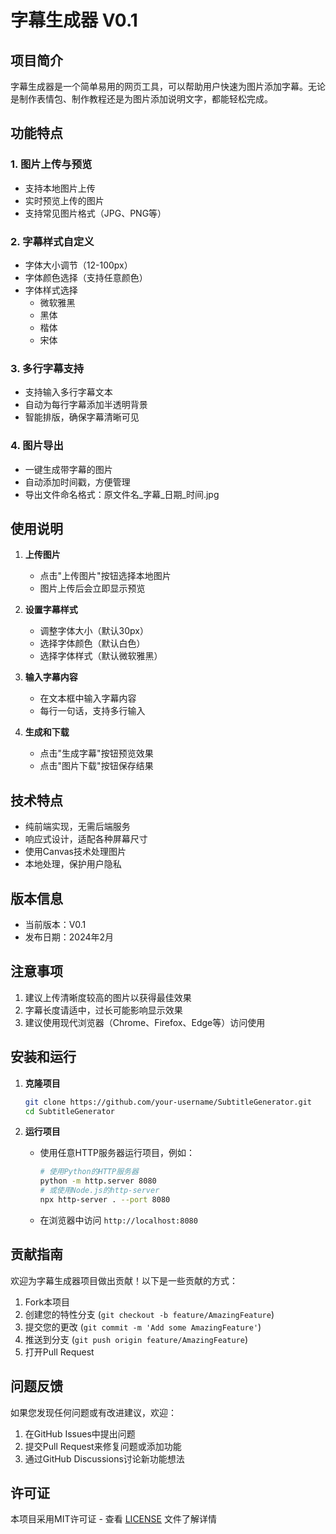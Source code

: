 # 字幕生成器 V0.1

## 项目简介
字幕生成器是一个简单易用的网页工具，可以帮助用户快速为图片添加字幕。无论是制作表情包、制作教程还是为图片添加说明文字，都能轻松完成。

## 功能特点

### 1. 图片上传与预览
- 支持本地图片上传
- 实时预览上传的图片
- 支持常见图片格式（JPG、PNG等）

### 2. 字幕样式自定义
- 字体大小调节（12-100px）
- 字体颜色选择（支持任意颜色）
- 字体样式选择
  - 微软雅黑
  - 黑体
  - 楷体
  - 宋体

### 3. 多行字幕支持
- 支持输入多行字幕文本
- 自动为每行字幕添加半透明背景
- 智能排版，确保字幕清晰可见

### 4. 图片导出
- 一键生成带字幕的图片
- 自动添加时间戳，方便管理
- 导出文件命名格式：原文件名_字幕_日期_时间.jpg

## 使用说明

1. **上传图片**
   - 点击"上传图片"按钮选择本地图片
   - 图片上传后会立即显示预览

2. **设置字幕样式**
   - 调整字体大小（默认30px）
   - 选择字体颜色（默认白色）
   - 选择字体样式（默认微软雅黑）

3. **输入字幕内容**
   - 在文本框中输入字幕内容
   - 每行一句话，支持多行输入

4. **生成和下载**
   - 点击"生成字幕"按钮预览效果
   - 点击"图片下载"按钮保存结果

## 技术特点
- 纯前端实现，无需后端服务
- 响应式设计，适配各种屏幕尺寸
- 使用Canvas技术处理图片
- 本地处理，保护用户隐私

## 版本信息
- 当前版本：V0.1
- 发布日期：2024年2月

## 注意事项
1. 建议上传清晰度较高的图片以获得最佳效果
2. 字幕长度请适中，过长可能影响显示效果
3. 建议使用现代浏览器（Chrome、Firefox、Edge等）访问使用

## 安装和运行

1. **克隆项目**
   ```bash
   git clone https://github.com/your-username/SubtitleGenerator.git
   cd SubtitleGenerator
   ```

2. **运行项目**
   - 使用任意HTTP服务器运行项目，例如：
     ```bash
     # 使用Python的HTTP服务器
     python -m http.server 8080
     # 或使用Node.js的http-server
     npx http-server . --port 8080
     ```
   - 在浏览器中访问 `http://localhost:8080`

## 贡献指南

欢迎为字幕生成器项目做出贡献！以下是一些贡献的方式：

1. Fork本项目
2. 创建您的特性分支 (`git checkout -b feature/AmazingFeature`)
3. 提交您的更改 (`git commit -m 'Add some AmazingFeature'`)
4. 推送到分支 (`git push origin feature/AmazingFeature`)
5. 打开Pull Request

## 问题反馈

如果您发现任何问题或有改进建议，欢迎：

1. 在GitHub Issues中提出问题
2. 提交Pull Request来修复问题或添加功能
3. 通过GitHub Discussions讨论新功能想法

## 许可证

本项目采用MIT许可证 - 查看 [LICENSE](LICENSE) 文件了解详情